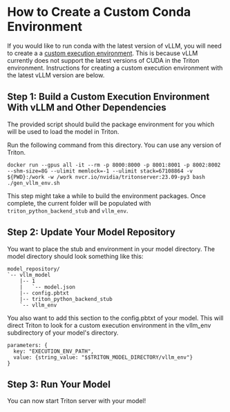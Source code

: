 <!--
# Copyright 2023, NVIDIA CORPORATION & AFFILIATES. All rights reserved.
#
# Redistribution and use in source and binary forms, with or without
# modification, are permitted provided that the following conditions
# are met:
#  * Redistributions of source code must retain the above copyright
#    notice, this list of conditions and the following disclaimer.
#  * Redistributions in binary form must reproduce the above copyright
#    notice, this list of conditions and the following disclaimer in the
#    documentation and/or other materials provided with the distribution.
#  * Neither the name of NVIDIA CORPORATION nor the names of its
#    contributors may be used to endorse or promote products derived
#    from this software without specific prior written permission.
#
# THIS SOFTWARE IS PROVIDED BY THE COPYRIGHT HOLDERS ``AS IS'' AND ANY
# EXPRESS OR IMPLIED WARRANTIES, INCLUDING, BUT NOT LIMITED TO, THE
# IMPLIED WARRANTIES OF MERCHANTABILITY AND FITNESS FOR A PARTICULAR
# PURPOSE ARE DISCLAIMED.  IN NO EVENT SHALL THE COPYRIGHT OWNER OR
# CONTRIBUTORS BE LIABLE FOR ANY DIRECT, INDIRECT, INCIDENTAL, SPECIAL,
# EXEMPLARY, OR CONSEQUENTIAL DAMAGES (INCLUDING, BUT NOT LIMITED TO,
# PROCUREMENT OF SUBSTITUTE GOODS OR SERVICES; LOSS OF USE, DATA, OR
# PROFITS; OR BUSINESS INTERRUPTION) HOWEVER CAUSED AND ON ANY THEORY
# OF LIABILITY, WHETHER IN CONTRACT, STRICT LIABILITY, OR TORT
# (INCLUDING NEGLIGENCE OR OTHERWISE) ARISING IN ANY WAY OUT OF THE USE
# OF THIS SOFTWARE, EVEN IF ADVISED OF THE POSSIBILITY OF SUCH DAMAGE.
-->

# How to Create a Custom Conda Environment

If you would like to run conda with the latest version of vLLM, you will need to create a
a [custom execution environment](https://github.com/triton-inference-server/python_backend#creating-custom-execution-environments).
This is because vLLM currently does not support the latest versions of CUDA in the Triton environment.
Instructions for creating a custom execution environment with the latest vLLM version are below.

## Step 1: Build a Custom Execution Environment With vLLM and Other Dependencies

The provided script should build the package environment
for you which will be used to load the model in Triton.

Run the following command from this directory. You can use any version of Triton.
```
docker run --gpus all -it --rm -p 8000:8000 -p 8001:8001 -p 8002:8002 --shm-size=8G --ulimit memlock=-1 --ulimit stack=67108864 -v ${PWD}:/work -w /work nvcr.io/nvidia/tritonserver:23.09-py3 bash
./gen_vllm_env.sh
```

This step might take a while to build the environment packages. Once complete, the current folder will be populated with
`triton_python_backend_stub` and `vllm_env`.

## Step 2: Update Your Model Repository

You want to place the stub and environment in your model directory.
The model directory should look something like this:
```
model_repository/
`-- vllm_model
    |-- 1
    |   `-- model.json
    |-- config.pbtxt
    |-- triton_python_backend_stub
    `-- vllm_env
```

You also want to add this section to the config.pbtxt of your model.
This will direct Triton to look for a custom execution environment in
the vllm_env subdirectory of your model's directory.

```
parameters: {
  key: "EXECUTION_ENV_PATH",
  value: {string_value: "$$TRITON_MODEL_DIRECTORY/vllm_env"}
}
```

## Step 3: Run Your Model

You can now start Triton server with your model!
